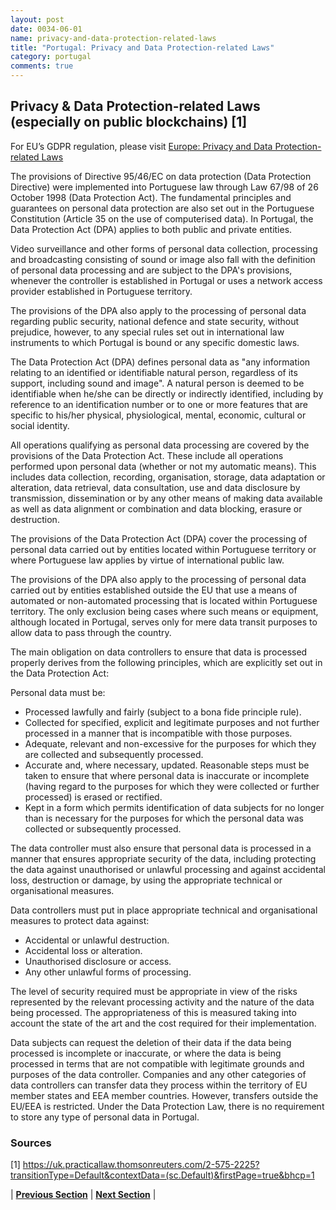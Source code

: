 ```yaml
---
layout: post
date: 0034-06-01
name: privacy-and-data-protection-related-laws
title: "Portugal: Privacy and Data Protection-related Laws"
category: portugal
comments: true
---
```


## Privacy & Data Protection-related Laws (especially on public blockchains) [1]

For EU’s GDPR regulation, please visit [Europe: Privacy and Data Protection-related Laws](https://neo-project.github.io/global-blockchain-compliance-hub//europe/europe-privacy-and-data-protection.html)

The provisions of Directive 95/46/EC on data protection (Data Protection Directive) were implemented into Portuguese law through Law 67/98 of 26 October 1998 (Data Protection Act). The fundamental principles and guarantees on personal data protection are also set out in the Portuguese Constitution (Article 35 on the use of computerised data).
In Portugal, the Data Protection Act (DPA) applies to both public and private entities.

Video surveillance and other forms of personal data collection, processing and broadcasting consisting of sound or image also fall with the definition of personal data processing and are subject to the DPA's provisions, whenever the controller is established in Portugal or uses a network access provider established in Portuguese territory.

The provisions of the DPA also apply to the processing of personal data regarding public security, national defence and state security, without prejudice, however, to any special rules set out in international law instruments to which Portugal is bound or any specific domestic laws.

The Data Protection Act (DPA) defines personal data as "any information relating to an identified or identifiable natural person, regardless of its support, including sound and image". A natural person is deemed to be identifiable when he/she can be directly or indirectly identified, including by reference to an identification number or to one or more features that are specific to his/her physical, physiological, mental, economic, cultural or social identity.

All operations qualifying as personal data processing are covered by the provisions of the Data Protection Act. These include all operations performed upon personal data (whether or not my automatic means). This includes data collection, recording, organisation, storage, data adaptation or alteration, data retrieval, data consultation, use and data disclosure by transmission, dissemination or by any other means of making data available as well as data alignment or combination and data blocking, erasure or destruction.

The provisions of the Data Protection Act (DPA) cover the processing of personal data carried out by entities located within Portuguese territory or where Portuguese law applies by virtue of international public law.

The provisions of the DPA also apply to the processing of personal data carried out by entities established outside the EU that use a means of automated or non-automated processing that is located within Portuguese territory. The only exclusion being cases where such means or equipment, although located in Portugal, serves only for mere data transit purposes to allow data to pass through the country.

The main obligation on data controllers to ensure that data is processed properly derives from the following principles, which are explicitly set out in the Data Protection Act:

Personal data must be:
- Processed lawfully and fairly (subject to a bona fide principle rule).
- Collected for specified, explicit and legitimate purposes and not further processed in a manner that is incompatible with those purposes.
- Adequate, relevant and non-excessive for the purposes for which they are collected and subsequently processed.
- Accurate and, where necessary, updated. Reasonable steps must be taken to ensure that where personal data is inaccurate or incomplete (having regard to the purposes for which they were collected or further processed) is erased or rectified.
- Kept in a form which permits identification of data subjects for no longer than is necessary for the purposes for which the personal data was collected or subsequently processed.

The data controller must also ensure that personal data is processed in a manner that ensures appropriate security of the data, including protecting the data against unauthorised or unlawful processing and against accidental loss, destruction or damage, by using the appropriate technical or organisational measures.

Data controllers must put in place appropriate technical and organisational measures to protect data against:
- Accidental or unlawful destruction.
- Accidental loss or alteration.
- Unauthorised disclosure or access.
- Any other unlawful forms of processing.

The level of security required must be appropriate in view of the risks represented by the relevant processing activity and the nature of the data being processed. The appropriateness of this is measured taking into account the state of the art and the cost required for their implementation.

Data subjects can request the deletion of their data if the data being processed is incomplete or inaccurate, or where the data is being processed in terms that are not compatible with legitimate grounds and purposes of the data controller.
Companies and any other categories of data controllers can transfer data they process within the territory of EU member states and EEA member countries. However, transfers outside the EU/EEA is restricted. Under the Data Protection Law, there is no requirement to store any type of personal data in Portugal.

### Sources

[1] https://uk.practicallaw.thomsonreuters.com/2-575-2225?transitionType=Default&contextData=(sc.Default)&firstPage=true&bhcp=1 

| **[Previous Section](https://neo-project.github.io/global-blockchain-compliance-hub//portugal/portugal-securities-related-laws.html)** | **[Next Section](https://neo-project.github.io/global-blockchain-compliance-hub//portugal/portugal-final-liability.html)** |
